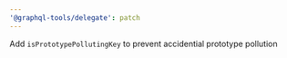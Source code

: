 ```yaml
---
'@graphql-tools/delegate': patch
---
```


Add `isPrototypePollutingKey` to prevent accidential prototype pollution
